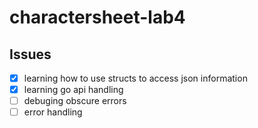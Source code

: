 ﻿# charactersheet-lab4


## Issues
- [x] learning how to use structs to access json information
- [x] learning go api handling
- [ ] debuging obscure errors
- [ ] error handling
